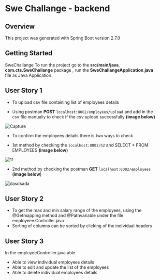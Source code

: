 # Swe Challange - backend

## Overview

This project was generated with Spring Boot version 2.7.0

## Getting Started 
SweChallange
To run the project go to the **src/main/java**, **com.cts.SweChallange** package , run the **SweChallangeApplication.java** file as Java Application.

## User Story 1 

- To upload csv file containing list of employees details 

- Using postman **POST** `localhost:8002/employees/upload` and add in the csv file manually to check if the csv upload successfully **(image below)**

![Capture](https://user-images.githubusercontent.com/71129999/174096861-e83cd99b-22ac-434d-af00-d3bde08d8d4a.PNG)


- To confirm the employees details there is two ways to check 

- 1st method by checking the `localhost:8002/h2` and SELECT * FROM EMPLOYEES **(image below)**

![11](https://user-images.githubusercontent.com/71129999/174016479-b1c4435a-6792-4801-8433-74a61b4c4b93.PNG)

- 2nd method by checking the postman **GET** `localhost:8002/employees` **(image below)**

![dasdsada](https://user-images.githubusercontent.com/71129999/174097112-749d2250-f2a8-4fc3-8bfc-12b565753766.PNG)

## User Story 2 

- To get the max and min salary range of the employees, using the @Getmapping method and @Pathvariable under the file employeee.Controller.java
- Sorting of columns can be sorted by clicking of the individual headers

## User Story 3 

In the employeeController.java able
- Able to view individual employees details 
- Able to edit and update the list of the employees 
- Able to delete individual employees details

